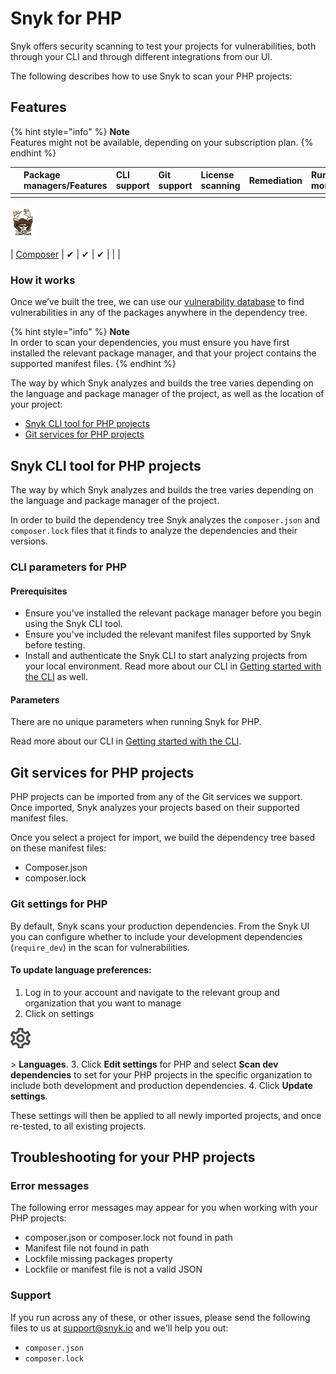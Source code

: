 # Snyk for PHP

Snyk offers security scanning to test your projects for vulnerabilities, both through your CLI and through different integrations from our UI.

The following describes how to use Snyk to scan your PHP projects:

## Features

{% hint style="info" %}
**Note**  
Features might not be available, depending on your subscription plan.
{% endhint %}

|  | Package managers/Features | CLI support | Git support | License scanning | Remediation | Runtime monitoring |
| :--- | :--- | :--- | :--- | :--- | :--- | :--- |
|  |  |  |  |  |  |  |

![composer-logo.svg](../../.gitbook/assets/uuid-3415efde-9bfb-2b07-3781-8169e25a2fcd-en.png)

\| [Composer](https://getcomposer.org/) \| ✔︎ \| ✔︎ \| ✔︎ \| \| \|

### **How it works**

Once we’ve built the tree, we can use our [vulnerability database](https://snyk.io/vuln) to find vulnerabilities in any of the packages anywhere in the dependency tree.

{% hint style="info" %}
**Note**  
In order to scan your dependencies, you must ensure you have first installed the relevant package manager, and that your project contains the supported manifest files.
{% endhint %}

The way by which Snyk analyzes and builds the tree varies depending on the language and package manager of the project, as well as the location of your project:

* [Snyk CLI tool for PHP projects](https://support.snyk.io/hc/en-us/articles/360003817397-Snyk-for-PHP#UUID-c8c2d466-22d5-7742-c302-989968c55066)
* [Git services for PHP projects](https://support.snyk.io/hc/en-us/articles/360003817397-Snyk-for-PHP#UUID-8d36f8e1-8835-5fa6-8e56-8d9f091d54ed)

## Snyk CLI tool for PHP projects

The way by which Snyk analyzes and builds the tree varies depending on the language and package manager of the project.

In order to build the dependency tree Snyk analyzes the `composer.json` and `composer.lock` files that it finds to analyze the dependencies and their versions.

### **CLI parameters for PHP**

#### **Prerequisites**

* Ensure you've installed the relevant package manager before you begin using the Snyk CLI tool.
* Ensure you've included the relevant manifest files supported by Snyk before testing.
* Install and authenticate the Snyk CLI to start analyzing projects from your local environment. Read more about our CLI in [Getting started with the CLI](https://support.snyk.io/hc/articles/360003812458#UUID-6d3e2b39-daa0-f2f1-19d2-b9107b678c81) as well.

#### **Parameters**

There are no unique parameters when running Snyk for PHP.

Read more about our CLI in [Getting started with the CLI](https://support.snyk.io/hc/articles/360003812458#UUID-6d3e2b39-daa0-f2f1-19d2-b9107b678c81).

## Git services for PHP projects

PHP projects can be imported from any of the Git services we support. Once imported, Snyk analyzes your projects based on their supported manifest files.

Once you select a project for import, we build the dependency tree based on these manifest files:

* Composer.json
* composer.lock

### **Git settings for PHP**

By default, Snyk scans your production dependencies. From the Snyk UI you can configure whether to include your development dependencies \(`require_dev`\) in the scan for vulnerabilities.

#### **To update language preferences:**

1. Log in to your account and navigate to the relevant group and organization that you want to manage
2. Click on settings

![cog\_icon.png](../../.gitbook/assets/cog_icon.png)

&gt; **Languages**. 3. Click **Edit settings** for PHP and select **Scan dev dependencies** to set for your PHP projects in the specific organization to include both development and production dependencies. 4. Click **Update settings**.

These settings will then be applied to all newly imported projects, and once re-tested, to all existing projects.

## Troubleshooting for your PHP projects

### Error messages

The following error messages may appear for you when working with your PHP projects:

* composer.json or composer.lock not found in path
* Manifest file not found in path
* Lockfile missing packages property
* Lockfile or manifest file is not a valid JSON

### Support

If you run across any of these, or other issues, please send the following files to us at [support@snyk.io](mailto:support@snyk.io) and we'll help you out:

* `composer.json`
* `composer.lock`

